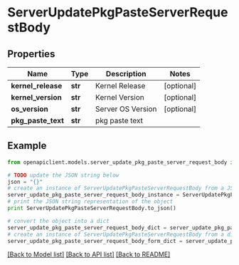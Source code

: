 # ServerUpdatePkgPasteServerRequestBody


## Properties
Name | Type | Description | Notes
------------ | ------------- | ------------- | -------------
**kernel_release** | **str** | Kernel Release | [optional] 
**kernel_version** | **str** | Kernel Version | [optional] 
**os_version** | **str** | Server OS Version | [optional] 
**pkg_paste_text** | **str** | pkg paste text | 

## Example

```python
from openapiclient.models.server_update_pkg_paste_server_request_body import ServerUpdatePkgPasteServerRequestBody

# TODO update the JSON string below
json = "{}"
# create an instance of ServerUpdatePkgPasteServerRequestBody from a JSON string
server_update_pkg_paste_server_request_body_instance = ServerUpdatePkgPasteServerRequestBody.from_json(json)
# print the JSON string representation of the object
print ServerUpdatePkgPasteServerRequestBody.to_json()

# convert the object into a dict
server_update_pkg_paste_server_request_body_dict = server_update_pkg_paste_server_request_body_instance.to_dict()
# create an instance of ServerUpdatePkgPasteServerRequestBody from a dict
server_update_pkg_paste_server_request_body_form_dict = server_update_pkg_paste_server_request_body.from_dict(server_update_pkg_paste_server_request_body_dict)
```
[[Back to Model list]](../README.md#documentation-for-models) [[Back to API list]](../README.md#documentation-for-api-endpoints) [[Back to README]](../README.md)



